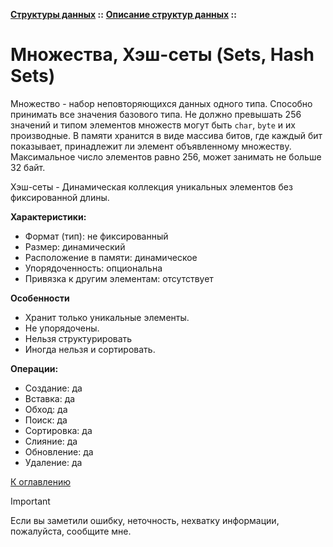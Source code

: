 **[Структуры данных](../../README.md#data-structures) ::** 
**[Описание структур данных](../../README.md#data-structures-descriptions) ::**
# Множества, Хэш-сеты (Sets, Hash Sets)

Множество - набор неповторяющихся данных одного типа. Способно принимать все значения базового типа. Не должно превышать 256 значений и типом элементов множеств могут быть `char`, `byte` и их производные. В памяти хранится в виде массива битов, где каждый бит показывает, принадлежит ли элемент объявленному множеству. Максимальное число элементов равно 256, может занимать не больше 32 байт.

Хэш-сеты - Динамическая коллекция уникальных элементов без фиксированной длины.

**Характеристики:**
- Формат (тип): не фиксированный
- Размер: динамический
- Расположение в памяти: динамическое
- Упорядоченность: опциональна
- Привязка к другим элементам: отсутствует

**Особенности**
- Хранит только уникальные элементы.
- Не упорядочены.
- Нельзя структурировать
- Иногда нельзя и сортировать.

**Операции:**
- Создание: да
- Вставка: да
- Обход: да
- Поиск: да
- Сортировка: да
- Слияние: да
- Обновление: да
- Удаление: да

[К оглавлению](../../README.md#data-structures-descriptions)

> [!IMPORTANT]
> Если вы заметили ошибку, неточность, нехватку информации, пожалуйста, сообщите мне.
